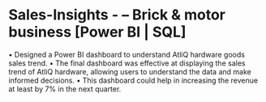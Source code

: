# Sales-Insights - – Brick & motor business [Power BI | SQL]
• Designed a Power BI dashboard to understand AtliQ hardware goods sales trend.
• The final dashboard was effective at displaying the sales trend of AtliQ hardware, allowing users to understand the data and make informed decisions.
• This dashboard could help in increasing the revenue at least by 7% in the next quarter.
